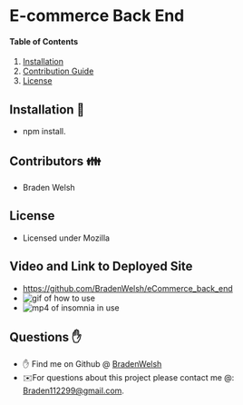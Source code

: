 # E-commerce Back End

#### Table of Contents
1. [Installation](#install)
2. [Contribution Guide](#contributions)
3. [License](#license)

## Installation 💾
* npm install.

## Contributors 👪
* Braden Welsh

## License
* Licensed under Mozilla

## Video and Link to Deployed Site
* <a href="https://github.com/BradenWelsh/eCommerce_back_end" rel="nofollow">https://github.com/BradenWelsh/eCommerce_back_end</a>
* <img src="./img/gif.gif" alt="gif of how to use">
* <img src="./img/mp4.mp4" alt="mp4 of insomnia in use">

## Questions ✋
* ✋ Find me on Github @ [BradenWelsh](http://github.com/BradenWelsh)
* ✉️For questions about this project please contact me @: Braden112299@gmail.com.
